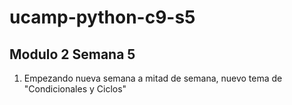 # ucamp-python-c9-s5
## Modulo 2 Semana 5

1. Empezando nueva semana a mitad de semana, nuevo tema de "Condicionales y Ciclos"

